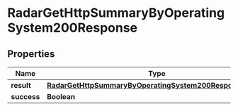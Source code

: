 

# RadarGetHttpSummaryByOperatingSystem200Response


## Properties

| Name | Type | Description | Notes |
|------------ | ------------- | ------------- | -------------|
|**result** | [**RadarGetHttpSummaryByOperatingSystem200ResponseResult**](RadarGetHttpSummaryByOperatingSystem200ResponseResult.md) |  |  |
|**success** | **Boolean** |  |  |



